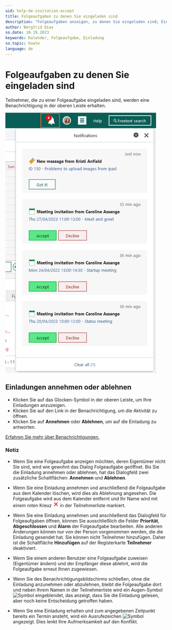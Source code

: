 ```yaml
---
uid: help-de-invitation-accept
title: Folgeaufgaben zu denen Sie eingeladen sind
description: "Folgeaufgaben anzeigen, zu denen Sie eingeladen sind; Einladungen annehmen oder ablehnen"
author: Bergfrid Dias
so.date: 10.19.2023
keywords: Kalender, Folgeaufgabe, Einladung
so.topic: howto
language: de
---
```


# Folgeaufgaben zu denen Sie eingeladen sind

Teilnehmer, die zu einer Folgeaufgabe eingeladen sind, werden eine Benachrichtigung in der oberen Leiste erhalten.

![Einladungen empfangen -screenshot][img2]

## <a id="accept" />Einladungen annehmen oder ablehnen

* Klicken Sie auf das Glocken-Symbol in der oberen Leiste, um Ihre Einladungen anzuzeigen.
* Klicken Sie auf den Link in der Benachrichtigung, um die Aktivität zu öffnen.
* Klicken Sie auf **Annehmen** oder **Ablehnen**, um auf die Einladung zu antworten.

[Erfahren Sie mehr über Benachrichtigungen.][1]

### Notiz

* Wenn Sie eine Folgeaufgabe anzeigen möchten, deren Eigentümer nicht Sie sind, wird wie gewohnt das Dialog Folgeaufgabe geöffnet. Bis Sie die Einladung annehmen oder ablehnen, hat das Dialogfeld zwei zusätzliche Schaltflächen: **Annehmen** und **Ablehnen**.

* Wenn Sie eine Einladung annehmen und anschließend die Folgeaufgabe aus dem Kalender löschen, wird dies als Ablehnung angesehen. Die Folgeaufgabe wird aus dem Kalender entfernt und Ihr Name wird mit einem roten Kreuz ![Symbol][img4] in der Teilnehmerliste markiert.

* Wenn Sie eine Einladung annehmen und anschließend das Dialogfeld für Folgeaufgaben öffnen, können Sie ausschließlich die Felder **Priorität**, **Abgeschlossen** und **Alarm** der Folgeaufgabe bearbeiten. Alle anderen Änderungen können nur von der Person vorgenommen werden, die die Einladung gesendet hat. Sie können nicht Teilnehmer hinzufügen. Daher ist die Schaltfläche **Hinzufügen** auf der Registerkarte **Teilnehmer** deaktiviert.

* Wenn Sie einem anderen Benutzer eine Folgeaufgabe zuweisen (Eigentümer ändern) und der Empfänger diese ablehnt, wird die Folgeaufgabe erneut Ihnen zugewiesen.

* Wenn Sie des Benachrichtigungsbildschirms schließen, ohne die Einladung anzunehmen oder abzulehnen, bleibt die Folgeaufgabe dort und neben Ihrem Namen in der Teilnehmerliste wird ein Augen-Symbol ![Symbol][img7] eingeblendet, das anzeigt, dass Sie die Einladung gelesen, aber noch keine Entscheidung getroffen haben.

* Wenn Sie eine Einladung erhalten und zum angegebenen Zeitpunkt bereits ein Termin ansteht, wird ein Ausrufezeichen ![Symbol][img6] angezeigt. Dies lenkt Ihre Aufmerksamkeit auf den Konflikt.

<!-- Referenced links -->
[1]: ../../../learn/basics/notifications.md#activity

<!-- Referenced images -->
[img2]: ../../../../media/loc/en/learn/core-notifications.png
[img4]: ../../../../../common/icons/reject-appointment-icon.png
[img6]: ../../../../../common/icons/warning-red.png
[img7]: ../../../../../common/icons/assignment-seen.png
